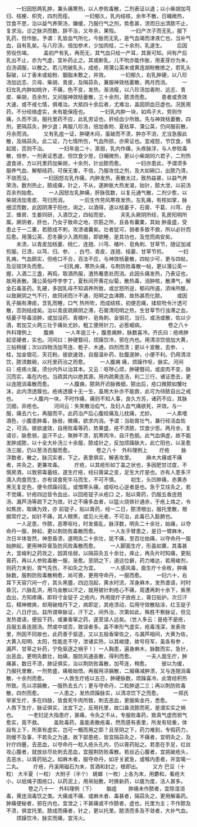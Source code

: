 <!-- { "loadSidebar": true } -->
　　一妇因怒两乳肿，兼头痛寒热，以人参败毒散，二剂表证以退；以小柴胡加芎归、桔梗、枳壳，四剂而痊。
　　一妇郁久，乳内结核，余年不散，日晡微热，饮食不思，治以益气养荣汤，嫌缓，乃服行气之剂，势愈甚，溃而日出清脓不止，复求治。诊之脉洪而数，辞不治，又年余，果殁。
　　一妇产次子而无乳，服下乳药，但作胀。予谓：乳皆血气所化，今胀而无乳，是气血竭而津液亡也，当补气血，自有乳矣。与八珍汤，倍加参术，少加肉桂，二十余剂，乳遂生。
　　后因劳役伤竭。
　　盖初产有乳，再而无，其气血只给一产耳，其衰可知。间有产后乳出不止，亦为气虚，宜补药止之。其或断乳，儿不吮亦能作胀，用麦芽炒为末，白汤调服，以散之。若儿吮破乳头，成疮，用蒲公英末或黄连胡粉散掺之，若乳头裂破，以丁香末或蛤粉、胭脂末敷之，并效。
　　一妇郁久，右乳肿硬，以八珍汤加远志、贝母、柴胡、青皮，及隔蒜灸，兼服神效栝蒌散，两月而消。
　　一妇左乳内肿如桃许，不痛，色不变，发热，渐消瘦，以八珍汤加香附、远志、青皮、柴胡，百余剂，又间服神效栝蒌散，三十余剂，脓溃而愈。
　　患者或责效大速，或不戒七情，俱难治。大抵四十余后者，尤难治，盖因阴血日虚也。况医用药，不分经络虚实，未有能保痊也。
　　一妇乳内肿一块，如鸡子大，劳则作痛，久而不消，服托里药不应，此乳劳证也，肝经血少所致。先与神效栝蒌散，四剂，更隔蒜灸，肿少退；再服八珍汤，倍加香附、夏枯草、蒲公英，仍间服前散，月余而消。
　　又有乳疽一证，肿硬木闷，虽破而不溃，肿亦不消，尤当急服此散，及隔蒜灸。此二证，乃七情所伤，气血所损，亦荣证也。宜戒怒，节饮食，慎起居，否则不治。
　　一妇年逾二十，禀弱，乳内作痛，头疼脉浮，与人参败毒散，倍参，一剂表证悉退，但饮食少思，日晡微热，更以小柴胡同六君子，二剂热退食进，方以托里药加柴胡，十余剂，针出脓而愈。
　　一妇亦患此，予谓须多服养气血、解郁结药，可保无害，不信，乃服攻伐之剂，及大如碗口，出脓乃清，不敛而没。
　　一妇因怒左乳作痛，内肿发热，表散太过，致热益甚，以益气养荣汤，数剂热止，脓成痛，针之，不从，遂肿胀大热发渴，始针，脓大泄，以前汤百余剂始愈。
　　一人因怒左乳肿痛，肝脉弦数，以复元通气散，二剂少愈，以柴胡汤加青皮、芎归而消。
　　一后生作劳风寒夜发热，左乳痛，有核如掌，脉细涩而数，此因阴滞于阳也，询之，以酒得，遂以栝蒌子、石膏、干葛、川芎、白芷、蜂房、生姜同研，入酒饮之，四帖而安。
　　夫乳头厥阴所经，乳房阳明所属。厥阴者，肝也，乃女子致命之地，宗筋之所，且各有囊橐，其始 肿虽盛，受患止于一二橐，若脓成不刺，攻溃诸囊矣。壮者犹可，弱者多致不救，所以必针而后愈。用蒲公英、忍冬藤少入酒煎服，即欲睡，是其功也，及觉而病安矣。
　　未溃，以青皮加栝蒌、桃仁、连翘、川芎、橘叶、皂角刺、甘草节，随证加减煎服。已溃，以芎、归、参、 、白芍、青皮、连翘、栝蒌、甘草节煎。
　　一妇乳痈，气血颇实，但疮口不合，百法不应，与神效栝蒌散，四帖少可，更与四帖，及豆豉饼灸而愈。
　　一妇乳痈，寒热头痛，与荆防败毒散一帖，更以蒲公英一握，入酒二三盏，再捣，取酒热服，渣热罨患处而消。此因头痛发热，乃表证也，故用表散。蒲公英俗呼孛孛丁，夏秋间开黄花似菊，散热毒，消肿核，散滞气，解金石毒圣药。乳硬，多因乳母不知调养所致，或忿怒所逆，郁闷所遏，浓味所酿，以致厥阴之气不行，故窍闭而汁不通，阳明之血沸腾，故热甚而化脓。
　　或因乳子膈有滞痰，含乳而睡，口气 热所吹，而成结核，初便忍痛，揉软吮令汁透可散，否则结成矣。治以青皮疏厥阴之滞，石膏清阳明之热，生甘草节行浊滞之血，栝蒌子导毒消肿，或加没药、青橘叶、皂角刺、金银花、当归，或汤或散，佐以少酒，若加艾火两三壮于痛处尤妙。粗工便用针刀，必惹崛病。
　　
　　卷之八十　外科理例上
　　腹痈
　　一人年逾三十，腹患痈肿，脉数喜冷。齐氏曰：疮疡肿起坚硬者，实也。河间曰：肿硬瞀闷，烦躁饮冷，邪在内也。用清凉饮倍加大黄，三帖稍缓；次以四物汤加芩连、栀子、木通，四剂而溃；更以十宣散，去参、 、桂，加金银花、天花粉。彼欲速效，自服温补药，肚腹遂肿，小便不利。仍用清凉饮，脓溃数碗，以托里药治之而愈。
　　一人腹痈 痛，烦躁作呕，脉实。河间曰：疮疡火属，须分内外以治其本。又云：呕哕心烦，肿硬瞀闷，或皮肉不变，脉沉而实，毒在内也。当疏其内以绝其源。用内疏黄连汤，利二三行，诸证悉去，更以连翘消毒散而愈。
　　一人腹痈，脓熟开迟脉微细，脓出后，疮口微脓如蟹吐沫，此内溃透膜也。疮疡透膜十无一生，虽用大补亦不能救，此可为待脓自出之戒也。
　　一人腹内一块，不时作痛，痛则不知人事，良久方苏，诸药不应，其脉沉细，非疮也。
　　河间云：失笑散治疝气，及妇人血气痛欲死，并效。与一服，痛去六七，再服而平。此药治产后心腹绞痛及儿枕痛，尤妙。
　　一人素嗜酒色，小腹患肿毒，脉弱，微痛，欲求内消。予谓：当助胃壮气，兼行经活血佐之，可消。彼欲速效，自用败毒等药，势果盛，疮不溃脓，饮食少思。两月余，复请诊，脉愈弱，盗汗不止，聚肿不溃，肌寒肉冷，自汗色脱。此气血俱虚，故不能发肿成脓，以十全大补汤三十余服，脓成针之，反加烦躁脉大，此亡阳也，以圣愈汤三服，仍以葱汤百服而愈。
　　
　　卷之八十　外科理例上
　　疔疮
　　脉浮数者，散之。脉沉实者，下之。表里俱实，解表攻里。
　　麻木大痛或不痛者，并灸之，更兼攻毒。
　　疔疮，以其疮形如丁盖之状也，多因肥甘过度，不慎房酒，以致邪毒蓄结，遂生疔疮，经曰膏粱之变，足生大疔是也。亦有人患多汗滴入肉食而生，亦有误食死牛马而生，不可不慎。
　　初生，头凹肿痛，赤黄赤黑无复定色，便令烦躁闷乱，或憎寒头痛，或呕吐心逆者是也。急于艾炷灸之，若不觉痛，针疮四边皆令血出，以回疮锭子从疮口 之，贴以膏药，仍服五香连翘汤、漏芦汤等疏下之为效。针之不痛多血者，以猛火烧铁针通赤，于疮上烙之，令如焦炭，取痛为效，亦 前锭子，贴以膏药，经一二日，脓溃根出，服托里散，根据常疗之。如针不痛，其人眼黑，或见火光者，不可治，此毒已入脏腑也。
　　一人足患，作脓，恶寒呕吐，时发昏乱，脉浮数，明灸二十余壮，始痛，以夺命丹一服，肿起，更以荆防败毒散而愈。
　　一人左手臂患之，是日一臂麻木，次日半体皆然，神思昏溃，遂明灸二十余壮，犹不痛，至百壮始痛，以夺命丹一服始肿起，更用神异膏及防风败毒散而愈。
　　一人脚面生疔，形虽如粟，其毒甚大，宜峻利之药攻之，因其怯弱，以隔蒜灸五十余壮，痒止，再灸片时知痛，更贴膏药，再以人参败毒散一服，渐愈。至阴之下，道远位僻，药力难达，若用峻剂，则药力未到，胃气先伤，不如灸之为宜。
　　一人感风毒，面生疔十余枚，肿痛脉数，服荆防败毒散稍愈，尚可畏，更用夺命丹，一服而愈。
　　一妇六十，右耳下天容穴间一疔，其头黑靥，四边泡起，黄水时流，浑身麻木，发热谵语，时时昏沉，六脉乱洪，用乌金散以汗之，就用铍针刺疮心不痛，周遭再刺十余下，紫黑血出，方知疼痛，即将寸金锭子 之疮内，外用提疔子放疮上，膏日贴护。次日汗后，精神微爽，却用破棺丹下之，病即定，其疮溃动，后用守效散贴涂，红玉锭子 之，八日疔出。兹所谓审脉证，汗下之，间外治，次第如此，殊胜不察脉证，但见发热谵语，便投下药，或兼香窜之药，遂至误人远矣。（世人多云：是疮不是疮，且服五香连翘汤。然或中或否，致误者多。盖不审形气虚实，疮毒浅深，发表攻里，所因不同故也，此药善于驱逐，又以五般香窜佐之，与漏芦相间，大黄为佐，大黄入阳明、太阳，性能走不守，泄诸实热，以其峻捷，故号将军，虽各有参 、漏芦、甘草之补药，宁免驱逐之祸乎！）一人胸患，遍身麻木，脉数而实，急针，出恶血，更明灸数壮，始痛，服防风通圣散，得利而愈。
　　一夫人面生疔，肿 痛甚，数日不溃，肺证俱实，治以荆防败毒散，加芩连，稍愈。
　　彼以为缓，乃服托里散，一剂势盛，痛极始悟。再服用凉膈散，二服痛减肿溃，又与连翘消毒散，十余剂而愈。
　　一人唇生疔疮以五日，肿硬脉数，烦躁喜冷，此胃经积热所致。先以凉膈散，一服热去五六；更与夺命丹，二粒肿退二三；再以荆防败毒散，四剂而愈。
　　一人患之，发热烦躁脉实，以清凉饮下之而愈。
　　一郑氏举家生疔，多在四肢，皆食死牛肉所致，刺去恶血，更服紫金丹，悉愈。
　　一人唇下生疔，脉证俱实，法宜下之，反用托里，故口鼻流脓而死，是谓实实之祸也。
　　一老妇足大指患疔，甚痛，令灸之不从，专服败毒药，致真气虚而邪气愈实，竟不救。
　　盖败毒药，虽能表散疮毒，然而感有表里，所发有轻重，体段有上下，所禀有虚实，岂可一概而用之耶？且至阴之下，药力难到，专假药力，则缓不及事，不若灸之为速，故下部患疮，皆宜隔蒜灸之，不痛者，宜明灸之，及针疔四舋，去恶血，以夺命丹一粒入疮头孔内，仍以膏药贴之。若患在手足，红丝攻心腹者，就放丝尽处刺去恶血，宜服荆防败毒散。若丝近心腹者，宜挑破疮头，去恶水，以膏药贴之。如麻木者，服夺命丹，如牙关紧急，或喉内患者，并宜噙一二丸。
　　疔疮，丹溪用磁石为末，苦酒和封之，根即出。
　　又方 巴豆（十粒） 大半夏（一粒） 大附子（半个） 蜣螂（一枚）上各为末，用麝和，看疮大小，以纸绳子围疮口，以药泥上，用帛贴敷，时换新药，以瘥为度，活人甚多。
　　
　　卷之八十一　外科理例（下）
　　脑疽
　　肿痛未作脓者，宜除湿消毒，黄连消毒饮之类。大痛或不痛、或麻木者、毒甚者，隔蒜灸之，更用解毒药。肿痛便秘者，邪在内也，宜泄之；不甚痛或不作脓者，虚也，托里为主；不作脓及不溃，俱宜托里。脓成而痛者，针之，更以托里。脓溃而多及不敛者，大补气血。
　　烦躁饮冷，脉实而痛，宜泻火。

